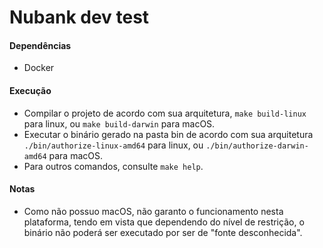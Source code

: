 # Nubank dev test

#### Dependências

* Docker

#### Execução

* Compilar o projeto de acordo com sua arquitetura, `make build-linux` para linux, ou `make build-darwin` para macOS.
* Executar o binário gerado na pasta bin de acordo com sua arquitetura `./bin/authorize-linux-amd64` para linux, ou `./bin/authorize-darwin-amd64` para macOS.
* Para outros comandos, consulte `make help`.

#### Notas

* Como não possuo macOS, não garanto o funcionamento nesta plataforma, tendo em vista que dependendo do nível de restrição, o binário não poderá ser executado por ser de "fonte desconhecida".

